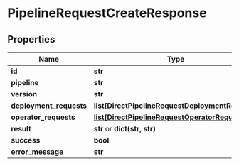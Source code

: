 # PipelineRequestCreateResponse

## Properties
Name | Type | Notes
------------ | ------------- | -------------
**id** | **str** | 
**pipeline** | **str** | [optional] 
**version** | **str** | 
**deployment_requests** | [**list[DirectPipelineRequestDeploymentRequest]**](DirectPipelineRequestDeploymentRequest.md) | 
**operator_requests** | [**list[DirectPipelineRequestOperatorRequest]**](DirectPipelineRequestOperatorRequest.md) | 
**result** | **str** or **dict(str, str)** | [optional] 
**success** | **bool** | 
**error_message** | **str** | [optional] 


